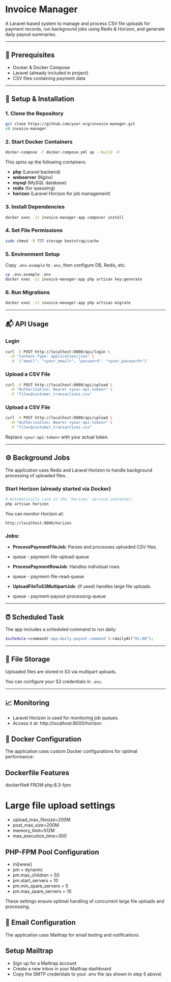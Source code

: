 # Invoice Manager

A Laravel-based system to manage and process CSV file uploads for payment records, run background jobs using Redis & Horizon, and generate daily payout summaries.

---

## 🧰 Prerequisites

- Docker & Docker Compose
- Laravel (already included in project)
- CSV files containing payment data

---

## 🚀 Setup & Installation

### 1. Clone the Repository

```bash
git clone https://github.com/your-org/invoice-manager.git
cd invoice-manager
```

### 2. Start Docker Containers

```bash
docker-compose -f docker-compose.yml up --build -d
```

This spins up the following containers:

- **php** (Laravel backend)
- **webserver** (Nginx)
- **mysql** (MySQL database)
- **redis** (for queueing)
- **horizon** (Laravel Horizon for job management)

### 3. Install Dependencies

```bash
docker exec -it invoice-manager-app composer install
```

### 4. Set File Permissions

```bash
sudo chmod -R 777 storage bootstrap/cache
```

### 5. Environment Setup

Copy `.env.example` to `.env`, then configure DB, Redis, etc.

```bash
cp .env.example .env
docker exec -it invoice-manager-app php artisan key:generate
```

### 6. Run Migrations

```bash
docker exec -it invoice-manager-app php artisan migrate
```

---

## 📬 API Usage

### Login 

```bash
curl -X POST http://localhost:8000/api/login \
  -H "Content-Type: application/json" \
  -d '{"email": "<your_email>", "password": "<your_password>"}'
```

### Upload a CSV File

```bash
curl -X POST http://localhost:8000/api/upload \
  -H "Authorization: Bearer <your-api-token>" \
  -F "file=@customer_transactions.csv"
```

### Upload a CSV File

```bash
curl -X POST http://localhost:8000/api/upload \
  -H "Authorization: Bearer <your-api-token>" \
  -F "file=@customer_transactions.csv"
```

Replace `<your-api-token>` with your actual token.

---

## ⚙️ Background Jobs

The application uses Redis and Laravel Horizon to handle background processing of uploaded files.

### Start Horizon (already started via Docker)

```bash
# Automatically runs in the 'horizon' service container:
php artisan horizon
```

You can monitor Horizon at:

```
http://localhost:8000/horizon
```

### Jobs:

- **ProcessPaymentFileJob**: Parses and processes uploaded CSV files.
-   queue - payment-file-upload-queue

- **ProcessPaymentRowJob**: Handles individual rows.
-   queue - payment-file-read-queue

- **UploadFileToS3MultipartJob**: (if used) handles large file uploads.
-   queue - payment-payout-processing-queue

---

## ⏰ Scheduled Task

The app includes a scheduled command to run daily:

```php
$schedule->command('app:daily-payout-command')->dailyAt("01:00");
```

---

## 📂 File Storage

Uploaded files are stored in S3 via multipart uploads.

You can configure your S3 credentials in `.env`.

---

## 📈 Monitoring

- Laravel Horizon is used for monitoring job queues.
- Access it at: http://localhost:8000/horizon


## 🔧 Docker Configuration

The application uses custom Docker configurations for optimal performance:

## Dockerfile Features

dockerfile# FROM php:8.3-fpm

# Large file upload settings
- upload_max_filesize=200M
- post_max_size=200M
- memory_limit=512M
- max_execution_time=300

## PHP-FPM Pool Configuration

- ini[www]
- pm = dynamic
- pm.max_children = 50
- pm.start_servers = 10
- pm.min_spare_servers = 5
- pm.max_spare_servers = 10

These settings ensure optimal handling of concurrent large file uploads and processing.

## 📧 Email Configuration
The application uses Mailtrap for email testing and notifications.

## Setup Mailtrap

- Sign up for a Mailtrap account
- Create a new inbox in your Mailtrap dashboard
- Copy the SMTP credentials to your .env file (as shown in step 5 above)